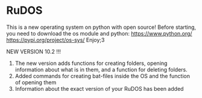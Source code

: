 # RuDOS
This is a new operating system on python with open source!
Before starting, you need to download the os module and python:
https://www.python.org/
https://pypi.org/project/os-sys/
Enjoy;3

NEW VERSION 10.2 !!!
1. The new version adds functions for creating folders, opening information about what is in them, and a function for deleting folders.
2. Added commands for creating bat-files inside the OS and the function of opening them
3. Information about the exact version of your RuDOS has been added
